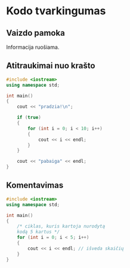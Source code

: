 # Kodo tvarkingumas

## Vaizdo pamoka

Informacija ruošiama.

## Atitraukimai nuo krašto

```cpp
#include <iostream>
using namespace std;

int main()
{
    cout << "pradzia!\n";

	if (true)
	{
		for (int i = 0; i < 10; i++)
		{
			cout << i << endl;
		}
	}

	cout << "pabaiga" << endl;
}
```

## Komentavimas

```cpp
#include <iostream>
using namespace std;

int main()
{
	/* ciklas, kuris kartoja nurodytą
	kodą 5 kartus */
	for (int i = 0; i < 5; i++)
	{
		cout << i << endl; // išveda skaičių
	}
}
```
